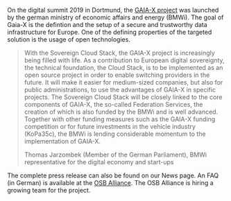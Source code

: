 On the digital summit 2019 in Dortmund, the [GAIA-X project](https://www.data-infrastructure.eu/) was launched by the german ministry of economic affairs and energy (BMWi). The goal of Gaia-X is the defintion and the setup of a secure and trustworthy data infrastructure for Europe. One of the defining properties of the targeted solution is the usage of open technologies.

<blockquote class="blockquote mb-3">
	<p>With the Sovereign Cloud Stack, the GAIA-X project is increasingly being filled with life. As a contribution to European digital sovereignty, the technical foundation, the Cloud Stack, is to be implemented as an open source project in order to enable switching providers in the future. It will make it easier for medium-sized companies, but also for public administrations, to use the advantages of GAIA-X in specific projects. The Sovereign Cloud Stack will be closely linked to the core components of GAIA-X, the so-called Federation Services, the creation of which is also funded by the BMWi and is well advanced. Together with other funding measures such as the GAIA-X funding competition or for future investments in the vehicle industry (KoPa35c), the BMWi is lending considerable momentum to the implementation of GAIA-X.</p>
	<footer class="blockquote-footer">Thomas Jarzombek (Member of the German Parliament), BMWi representative for the digital economy and start-ups</footer>
</blockquote>

The complete press release can also be found on our News page. An FAQ (in German) is available at the [OSB Alliance](https://osb-alliance.de/sovereign-cloud-stack-scs). The OSB Alliance is hiring a growing team for the project.